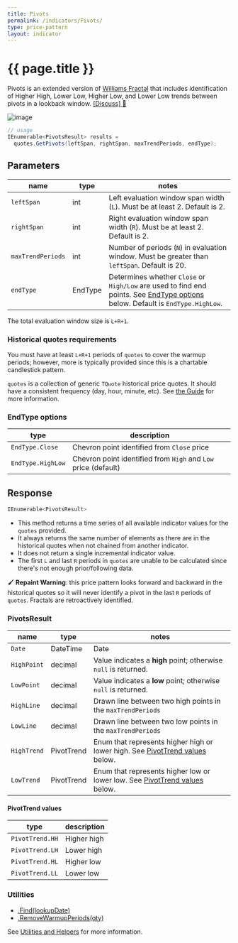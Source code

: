 ```yaml
---
title: Pivots
permalink: /indicators/Pivots/
type: price-pattern
layout: indicator
---
```


# {{ page.title }}

Pivots is an extended version of [Williams Fractal](../Fractal#content) that includes identification of Higher High, Lower Low, Higher Low, and Lower Low trends between pivots in a lookback window.
[[Discuss] :speech_balloon:]({{site.github.repository_url}}/discussions/436 "Community discussion about this indicator")

![image]({{site.baseurl}}/assets/charts/Pivots.png)

```csharp
// usage
IEnumerable<PivotsResult> results =
  quotes.GetPivots(leftSpan, rightSpan, maxTrendPeriods, endType);
```

## Parameters

| name | type | notes
| -- |-- |--
| `leftSpan` | int | Left evaluation window span width (`L`).  Must be at least 2.  Default is 2.
| `rightSpan` | int | Right evaluation window span width (`R`).  Must be at least 2.  Default is 2.
| `maxTrendPeriods` | int | Number of periods (`N`) in evaluation window.  Must be greater than `leftSpan`.  Default is 20.
| `endType` | EndType | Determines whether `Close` or `High/Low` are used to find end points.  See [EndType options](#endtype-options) below.  Default is `EndType.HighLow`.

The total evaluation window size is `L+R+1`.

### Historical quotes requirements

You must have at least `L+R+1` periods of `quotes` to cover the warmup periods; however, more is typically provided since this is a chartable candlestick pattern.

`quotes` is a collection of generic `TQuote` historical price quotes.  It should have a consistent frequency (day, hour, minute, etc).  See [the Guide]({{site.baseurl}}/guide/#historical-quotes) for more information.

### EndType options

| type | description
|-- |--
| `EndType.Close` | Chevron point identified from `Close` price
| `EndType.HighLow` | Chevron point identified from `High` and `Low` price (default)

## Response

```csharp
IEnumerable<PivotsResult>
```

- This method returns a time series of all available indicator values for the `quotes` provided.
- It always returns the same number of elements as there are in the historical quotes when not chained from another indicator.
- It does not return a single incremental indicator value.
- The first `L` and last `R` periods in `quotes` are unable to be calculated since there's not enough prior/following data.

:paintbrush: **Repaint Warning**: this price pattern looks forward and backward in the historical quotes so it will never identify a pivot in the last `R` periods of `quotes`.  Fractals are retroactively identified.

### PivotsResult

| name | type | notes
| -- |-- |--
| `Date` | DateTime | Date
| `HighPoint` | decimal | Value indicates a **high** point; otherwise `null` is returned.
| `LowPoint` | decimal | Value indicates a **low** point; otherwise `null` is returned.
| `HighLine` | decimal | Drawn line between two high points in the `maxTrendPeriods`
| `LowLine` | decimal | Drawn line between two low points in the `maxTrendPeriods`
| `HighTrend` | PivotTrend | Enum that represents higher high or lower high.  See [PivotTrend values](#pivottrend-values) below.
| `LowTrend` | PivotTrend | Enum that represents higher low or lower low.  See [PivotTrend values](#pivottrend-values) below.

#### PivotTrend values

| type | description
|-- |--
| `PivotTrend.HH` | Higher high
| `PivotTrend.LH` | Lower high
| `PivotTrend.HL` | Higher low
| `PivotTrend.LL` | Lower low

### Utilities

- [.Find(lookupDate)]({{site.baseurl}}/utilities#find-indicator-result-by-date)
- [.RemoveWarmupPeriods(qty)]({{site.baseurl}}/utilities#remove-warmup-periods)

See [Utilities and Helpers]({{site.baseurl}}/utilities#utilities-for-indicator-results) for more information.
